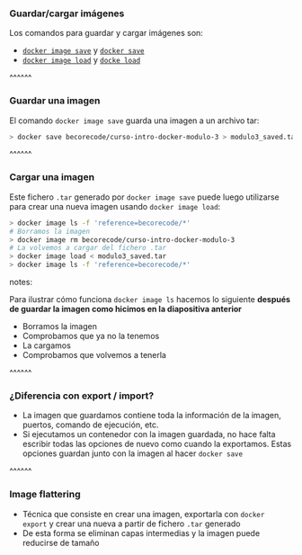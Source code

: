 ### Guardar/cargar imágenes

Los comandos para guardar y cargar imágenes son:

* [`docker image save`](https://docs.docker.com/engine/reference/commandline/image_save/) y [`docker save`](https://docs.docker.com/engine/reference/commandline/save/)
* [`docker image load`](https://docs.docker.com/engine/reference/commandline/image_load/) y
[`docke load`](https://docs.docker.com/engine/reference/commandline/load/)

^^^^^^

### Guardar una imagen

El comando `docker image save` guarda una imagen a un archivo tar:

```bash
> docker save becorecode/curso-intro-docker-modulo-3 > modulo3_saved.tar
```

^^^^^^

### Cargar una imagen

Este fichero `.tar` generado por `docker image save` puede luego utilizarse para 
crear una nueva imagen usando `docker image load`:

```bash
> docker image ls -f 'reference=becorecode/*'
# Borramos la imagen
> docker image rm becorecode/curso-intro-docker-modulo-3
# La volvemos a cargar del fichero .tar
> docker image load < modulo3_saved.tar
> docker image ls -f 'reference=becorecode/*'
```

notes:

Para ilustrar cómo funciona `docker image ls` hacemos lo siguiente 
**después de guardar la imagen como hicimos en la diapositiva anterior**

* Borramos la imagen 
* Comprobamos que ya no la tenemos
* La cargamos
* Comprobamos que volvemos a tenerla


^^^^^^

### ¿Diferencia con export / import?

* La imagen que guardamos contiene toda la información de la imagen, puertos, comando de
  ejecución, etc.
* Si ejecutamos un contenedor con la imagen guardada, no hace falta escribir todas las opciones de
  nuevo como cuando la exportamos. Estas opciones guardan junto con la imagen al hacer `docker save`

^^^^^^

### Image flattering

* Técnica que consiste en crear una imagen, exportarla con `docker export` y crear una nueva a partir de fichero `.tar` generado
* De esta forma se eliminan capas intermedias y la imagen puede reducirse de tamaño

